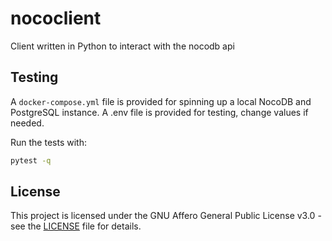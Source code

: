# nococlient
Client written in Python to interact with the nocodb api

## Testing

A `docker-compose.yml` file is provided for spinning up a local NocoDB and PostgreSQL instance. A .env file is provided for testing, change values if needed.

Run the tests with:

```bash
pytest -q
```

## License
This project is licensed under the GNU Affero General Public License v3.0 - see the [LICENSE](LICENSE) file for details.
